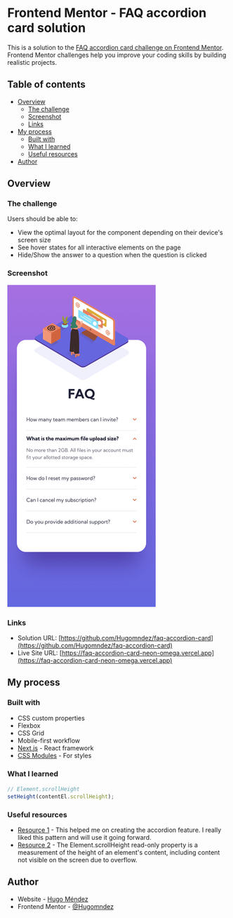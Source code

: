 # Frontend Mentor - FAQ accordion card solution

This is a solution to the [FAQ accordion card challenge on Frontend Mentor](https://www.frontendmentor.io/challenges/faq-accordion-card-XlyjD0Oam). Frontend Mentor challenges help you improve your coding skills by building realistic projects.

## Table of contents

- [Overview](#overview)
  - [The challenge](#the-challenge)
  - [Screenshot](#screenshot)
  - [Links](#links)
- [My process](#my-process)
  - [Built with](#built-with)
  - [What I learned](#what-i-learned)
  - [Useful resources](#useful-resources)
- [Author](#author)

## Overview

### The challenge

Users should be able to:

- View the optimal layout for the component depending on their device's screen size
- See hover states for all interactive elements on the page
- Hide/Show the answer to a question when the question is clicked

### Screenshot

![](<./src/assets/images/faq-accordion-card(iPhone%20X).png>)

### Links

- Solution URL: [https://github.com/Hugomndez/faq-accordion-card](https://github.com/Hugomndez/faq-accordion-card)
- Live Site URL: [https://faq-accordion-card-neon-omega.vercel.app](https://faq-accordion-card-neon-omega.vercel.app)

## My process

### Built with

- CSS custom properties
- Flexbox
- CSS Grid
- Mobile-first workflow
- [Next.js](https://nextjs.org/) - React framework
- [CSS Modules](https://css-tricks.com/css-modules-part-1-need/) - For styles

### What I learned

```js
// Element.scrollHeight
setHeight(contentEl.scrollHeight);
```

### Useful resources

- [Resource 1](https://dominicarrojado.com/posts/how-to-create-your-own-accordion-in-react-and-typescript-with-tests/) - This helped me on creating the accordion feature. I really liked this pattern and will use it going forward.
- [Resource 2](https://developer.mozilla.org/en-US/docs/Web/API/Element/scrollHeight) - The Element.scrollHeight read-only property is a measurement of the height of an element's content, including content not visible on the screen due to overflow.

## Author

- Website - [Hugo Méndez](https://hugomendez.dev)
- Frontend Mentor - [@Hugomndez](https://www.frontendmentor.io/profile/Hugomndez)
